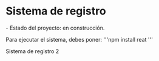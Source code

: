 <h1>Sistema de registro</h1> 
- Estado del proyecto: en construcción.


Para ejecutar el sistema, debes poner:
'''npm install reat '''

Sistema de registro 2
